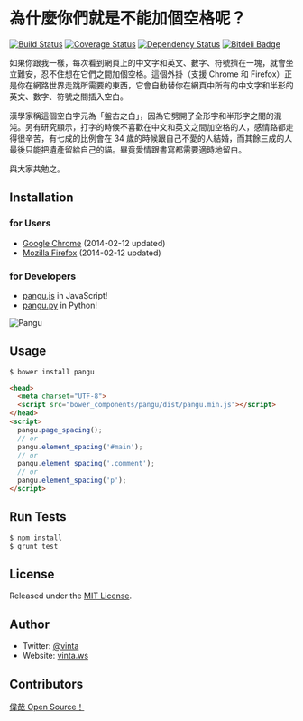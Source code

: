 # 為什麼你們就是不能加個空格呢？

[![Build Status](http://img.shields.io/travis/vinta/paranoid-auto-spacing.svg)](https://travis-ci.org/vinta/paranoid-auto-spacing)
[![Coverage Status](http://img.shields.io/coveralls/vinta/paranoid-auto-spacing.svg)](https://coveralls.io/r/vinta/paranoid-auto-spacing)
[![Dependency Status](http://img.shields.io/gemnasium/vinta/paranoid-auto-spacing.svg)](https://gemnasium.com/vinta/paranoid-auto-spacing)
[![Bitdeli Badge](https://d2weczhvl823v0.cloudfront.net/vinta/paranoid-auto-spacing/trend.png)](https://bitdeli.com/free)

如果你跟我一樣，每次看到網頁上的中文字和英文、數字、符號擠在一塊，就會坐立難安，忍不住想在它們之間加個空格。這個外掛（支援 Chrome 和 Firefox）正是你在網路世界走跳所需要的東西，它會自動替你在網頁中所有的中文字和半形的英文、數字、符號之間插入空白。

漢學家稱這個空白字元為「盤古之白」，因為它劈開了全形字和半形字之間的混沌。另有研究顯示，打字的時候不喜歡在中文和英文之間加空格的人，感情路都走得很辛苦，有七成的比例會在 34 歲的時候跟自己不愛的人結婚，而其餘三成的人最後只能把遺產留給自己的貓。畢竟愛情跟書寫都需要適時地留白。

與大家共勉之。

## Installation

### for Users

* [Google Chrome](https://chrome.google.com/webstore/detail/paphcfdffjnbcgkokihcdjliihicmbpd) (2014-02-12 updated)
* [Mozilla Firefox](http://userscripts.org/scripts/show/129555) (2014-02-12 updated)

### for Developers

* [pangu.js](https://github.com/vinta/paranoid-auto-spacing/blob/master/src/pangu.js) in JavaScript!
* [pangu.py](https://github.com/vinta/pangu.py) in Python!

![Pangu](https://raw.github.com/vinta/paranoid-auto-spacing/master/browser_extensions/chrome/images/pangu_260.jpg)

## Usage

``` bash
$ bower install pangu
```

``` html
<head>
  <meta charset="UTF-8">
  <script src="bower_components/pangu/dist/pangu.min.js"></script>
</head>
<script>
  pangu.page_spacing();
  // or
  pangu.element_spacing('#main');
  // or
  pangu.element_spacing('.comment');
  // or
  pangu.element_spacing('p');
</script>
```

## Run Tests

``` bash
$ npm install
$ grunt test
```

## License

Released under the [MIT License](http://opensource.org/licenses/MIT).

## Author

* Twitter: [@vinta](https://twitter.com/vinta)
* Website: [vinta.ws](http://vinta.ws/)

## Contributors

[偉哉 Open Source！](https://github.com/vinta/paranoid-auto-spacing/graphs/contributors)
